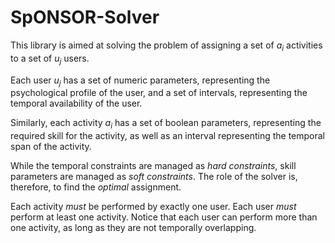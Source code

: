# SpONSOR-Solver

This library is aimed at solving the problem of assigning a set of *a<sub>i</sub>* activities to a set of *u<sub>j</sub>* users.

Each user *u<sub>j</sub>* has a set of numeric parameters, representing the psychological profile of the user, and a set of intervals, representing the temporal availability of the user.

Similarly, each activity *a<sub>i</sub>* has a set of boolean parameters, representing the required skill for the activity, as well as an interval representing the temporal span of the activity.

While the temporal constraints are managed as *hard constraints*, skill parameters are managed as *soft constraints*. The role of the solver is, therefore, to find the *optimal* assignment.

Each activity *must* be performed by exactly one user. Each user *must* perform at least one activity. Notice that each user can perform more than one activity, as long as they are not temporally overlapping.

